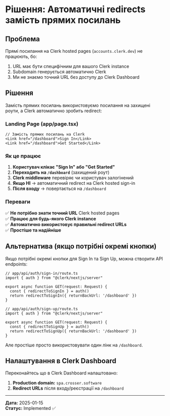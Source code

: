 # Рішення: Автоматичні redirects замість прямих посилань

## Проблема

Прямі посилання на Clerk hosted pages (`accounts.clerk.dev`) не працюють, бо:
1. URL має бути специфічним для вашого Clerk instance
2. Subdomain генерується автоматично Clerk
3. Ми не знаємо точний URL без доступу до Clerk Dashboard

## Рішення

Замість прямих посилань використовуємо посилання на захищені роути, а Clerk автоматично зробить redirect:

### Landing Page (app/page.tsx)
```tsx
// Замість прямих посилань на Clerk
<Link href="/dashboard">Sign In</Link>
<Link href="/dashboard">Get Started</Link>
```

### Як це працює

1. **Користувач клікає "Sign In" або "Get Started"**
2. **Переходить на `/dashboard`** (захищений роут)
3. **Clerk middleware** перевіряє чи користувач залогінений
4. **Якщо НІ** → автоматичний redirect на Clerk hosted sign-in
5. **Після входу** → повертається на `/dashboard`

### Переваги

✅ **Не потрібно знати точний URL** Clerk hosted pages  
✅ **Працює для будь-якого Clerk instance**  
✅ **Автоматично використовує правильні redirect URLs**  
✅ **Простіше та надійніше**  

## Альтернатива (якщо потрібні окремі кнопки)

Якщо потрібні окремі кнопки для Sign In та Sign Up, можна створити API endpoints:

```tsx
// app/api/auth/sign-in/route.ts
import { auth } from "@clerk/nextjs/server"

export async function GET(request: Request) {
  const { redirectToSignIn } = auth()
  return redirectToSignIn({ returnBackUrl: '/dashboard' })
}

// app/api/auth/sign-up/route.ts  
import { auth } from "@clerk/nextjs/server"

export async function GET(request: Request) {
  const { redirectToSignUp } = auth()
  return redirectToSignUp({ returnBackUrl: '/dashboard' })
}
```

Але простіше просто використовувати один лінк на `/dashboard`.

## Налаштування в Clerk Dashboard

Переконайтесь що в Clerk Dashboard налаштовано:
1. **Production domain:** `spa.crosser.software`
2. **Redirect URLs** після входу/реєстрації на `/dashboard`

---

**Дата:** 2025-01-15  
**Статус:** Implemented ✅
